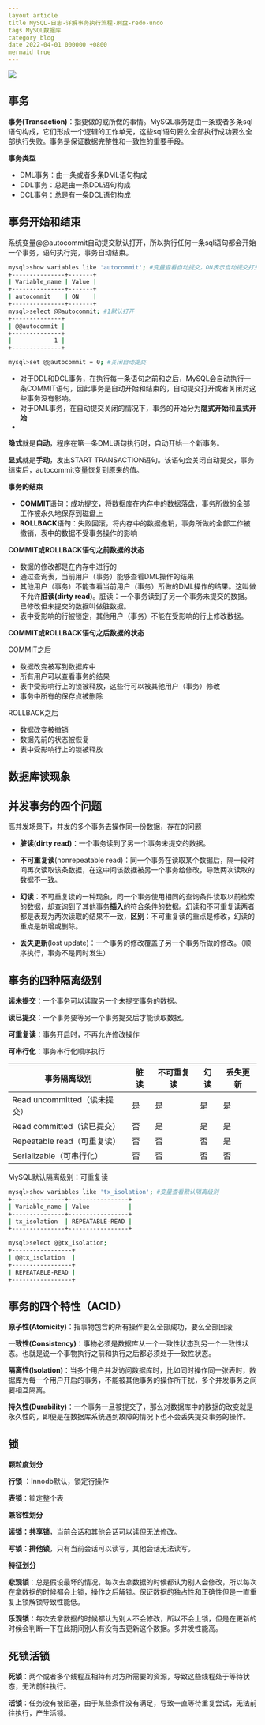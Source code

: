 ```yaml
---
layout article
title MySQL-日志-详解事务执行流程-刷盘-redo-undo
tags MySQL数据库
category blog
date 2022-04-01 000000 +0800
mermaid true
---
```


[![](https://data.jsdelivr.com/v1/package/gh/yutao517/blog/badge)](https://www.jsdelivr.com/package/gh/yutao517/blog)
## 事务

**事务(Transaction)**：指要做的或所做的事情。MySQL事务是由一条或者多条sql语句构成，它们形成一个逻辑的工作单元，这些sql语句要么全部执行成功要么全部执行失败。事务是保证数据完整性和一致性的重要手段。

**事务类型**
- DML事务：由一条或者多条DML语句构成
- DDL事务：总是由一条DDL语句构成
- DCL事务：总是有一条DCL语句构成

## 事务开始和结束
系统变量@@autocommit自动提交默认打开，所以执行任何一条sql语句都会开始一个事务，语句执行完，事务自动结束。

```bash
mysql>show variables like 'autocommit'; #变量查看自动提交，ON表示自动提交打开
+---------------+-------+
| Variable_name | Value |
+---------------+-------+
| autocommit    | ON    |
+---------------+-------+
mysql>select @@autocommit; #1默认打开
+--------------+
| @@autocommit |
+--------------+
|            1 |
+--------------+

mysql>set @@autocommit = 0; #关闭自动提交

```
- 对于DDL和DCL事务，在执行每一条语句之前和之后，MySQL会自动执行一条COMMIT语句，因此事务是自动开始和结束的，自动提交打开或者关闭对这些事务没有影响。
- 对于DML事务，在自动提交关闭的情况下，事务的开始分为**隐式开始**和**显式开始**
- 
**隐式**就是**自动**，程序在第一条DML语句执行时，自动开始一个新事务。

**显式**就是**手动**，发出START TRANSACTION语句。该语句会关闭自动提交，事务结束后，autocommit变量恢复到原来的值。

**事务的结束**

- **COMMIT**语句：成功提交，将数据库在内存中的数据落盘，事务所做的全部工作被永久地保存到磁盘上
- **ROLLBACK**语句：失败回滚，将内存中的数据撤销，事务所做的全部工作被撤销，表中的数据不受事务操作的影响

**COMMIT或ROLLBACK语句之前数据的状态**

- 数据的修改都是在内存中进行的
- 通过查询表，当前用户（事务）能够查看DML操作的结果
- 其他用户（事务）不能查看当前用户（事务）所做的DML操作的结果。这叫做不允许**脏读(dirty read)**。脏读：一个事务读到了另一个事务未提交的数据。已修改但未提交的数据叫做脏数据。
- 表中受影响的行被锁定，其他用户（事务）不能在受影响的行上修改数据。

**COMMIT或ROLLBACK语句之后数据的状态**

COMMIT之后
- 数据改变被写到数据库中
- 所有用户可以查看事务的结果
- 表中受影响行上的锁被释放，这些行可以被其他用户（事务）修改
- 事务中所有的保存点被删除

ROLLBACK之后

- 数据改变被撤销
- 数据先前的状态被恢复
- 表中受影响行上的锁被释放

## 数据库读现象
## 并发事务的四个问题

高并发场景下，并发的多个事务去操作同一份数据，存在的问题
- **脏读(dirty read)**：一个事务读到了另一个事务未提交的数据。

- **不可重复读**(nonrepeatable read)：同一个事务在读取某个数据后，隔一段时间再次读取该条数据，在这中间该数据被另一个事务给修改，导致两次读取的数据不一致。

- **幻读**：不可重复读的一种现象，同一个事务使用相同的查询条件读取以前检索的数据，却查询到了其他事务**插入**的符合条件的数据。幻读和不可重复读两者都是表现为两次读取的结果不一致，**区别**：不可重复读的重点是修改，幻读的重点是新增或删除。

- **丢失更新**(lost update)：一个事务的修改覆盖了另一个事务所做的修改。（顺序执行，事务不是同时发生）

## 事务的四种隔离级别
**读未提交**：一个事务可以读取另一个未提交事务的数据。

**读已提交**：一个事务要等另一个事务提交后才能读取数据。

**可重复读**：事务开启时，不再允许修改操作

**可串行化**：事务串行化顺序执行

|事务隔离级别|脏读|不可重复读|幻读|丢失更新|
|----|----|----|----|---|
|Read uncommitted（读未提交）|是|是|是|是
|Read committed（读已提交）|否|是|是|是
|Repeatable read（可重复读）|否|否|否|是
|Serializable（可串行化）|否|否|否|否

MySQL默认隔离级别：可重复读

```bash
mysql>show variables like 'tx_isolation'; #变量查看默认隔离级别
+---------------+-----------------+
| Variable_name | Value           |
+---------------+-----------------+
| tx_isolation  | REPEATABLE-READ |
+---------------+-----------------+

mysql>select @@tx_isolation;
+-----------------+
| @@tx_isolation  |
+-----------------+
| REPEATABLE-READ |
+-----------------+
```

## 事务的四个特性（ACID）

**原子性(Atomicity)**：指事物包含的所有操作要么全部成功，要么全部回滚

**一致性(Consistency)**：事物必须是数据库从一个一致性状态到另一个一致性状态。也就是说一个事物执行之前和执行之后都必须处于一致性状态。

**隔离性(Isolation)**：当多个用户并发访问数据库时，比如同时操作同一张表时，数据库为每一个用户开启的事务，不能被其他事务的操作所干扰，多个并发事务之间要相互隔离。

**持久性(Durability)**：一个事务一旦被提交了，那么对数据库中的数据的改变就是永久性的，即便是在数据库系统遇到故障的情况下也不会丢失提交事务的操作。

## 锁

**颗粒度划分**

**行锁** ：Innodb默认，锁定行操作

**表锁**：锁定整个表

**兼容性划分**

**读锁：共享锁**，当前会话和其他会话可以读但无法修改。

**写锁：排他锁**，只有当前会话可以读写，其他会话无法读写。

**特征划分**

**悲观锁**：总是假设最坏的情况，每次去拿数据的时候都认为别人会修改，所以每次在拿数据的时候都会上锁，操作之后解锁。保证数据的独占性和正确性但是一直重复上锁解锁导致性能低。

**乐观锁**：每次去拿数据的时候都认为别人不会修改，所以不会上锁，但是在更新的时候会判断一下在此期间别人有没有去更新这个数据。多并发性能高。


## 死锁活锁
**死锁**：两个或者多个线程互相持有对方所需要的资源，导致这些线程处于等待状态，无法前往执行。

**活锁**：任务没有被阻塞，由于某些条件没有满足，导致一直等待重复尝试，无法前往执行，产生活锁。
